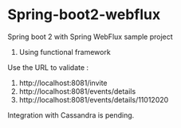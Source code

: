 # Spring-boot2-webflux

Spring boot 2 with Spring WebFlux sample project

1. Using functional framework

Use the URL to validate :

1. http://localhost:8081/invite
2. http://localhost:8081/events/details
3. http://localhost:8081/events/details/11012020

Integration with Cassandra is pending.


